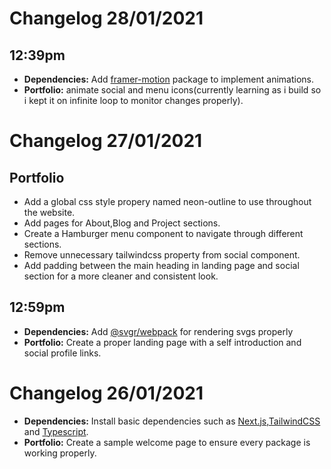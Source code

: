 # Changelog 28/01/2021
## 12:39pm
* **Dependencies:** Add [framer-motion](https://www.framer.com/api/motion) package to implement animations.
* **Portfolio:** animate social and menu icons(currently learning as i build so i kept it on infinite loop to monitor changes properly).

# Changelog 27/01/2021
## Portfolio
*  Add a global css style propery named neon-outline to use throughout the website.
* Add pages for About,Blog and Project sections.
* Create a Hamburger menu component to navigate through different sections.
* Remove unnecessary tailwindcss property from social component.
* Add padding between the main heading in landing page and social section for a more cleaner and consistent look.

## 12:59pm
* **Dependencies:** Add [@svgr/webpack](https://react-svgr.com/docs/webpack/) for rendering svgs properly
* **Portfolio:** Create a proper landing page with a self introduction and social profile links.

# Changelog 26/01/2021
* **Dependencies:** Install basic dependencies such as [Next.js](https://nextjs.org/docs/getting-started),[TailwindCSS](https://tailwindcss.com/docs/guides/nextjs) and [Typescript](https://nextjs.org/docs/basic-features/typescript).
* **Portfolio:** Create a sample welcome page to ensure every package is working properly.